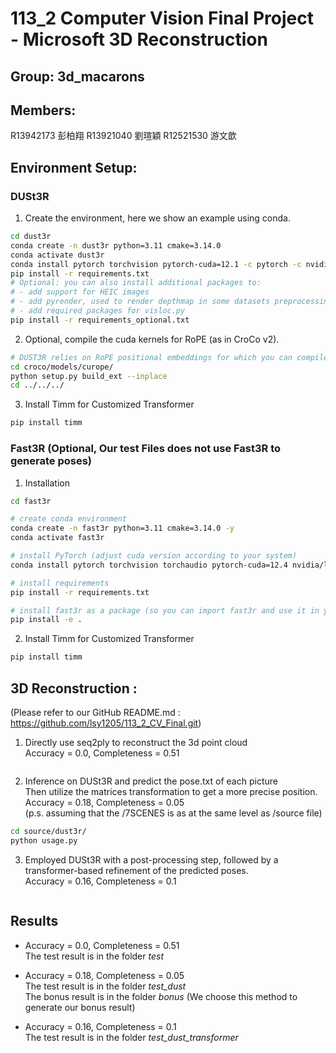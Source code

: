 # 113_2 Computer Vision Final Project - Microsoft 3D Reconstruction

## Group: 3d_macarons 

## Members:
R13942173 彭柏翔
R13921040 劉瑄穎
R12521530 游文歆

## Environment Setup:
### DUSt3R
1. Create the environment, here we show an example using conda.
``` bash
cd dust3r
conda create -n dust3r python=3.11 cmake=3.14.0
conda activate dust3r 
conda install pytorch torchvision pytorch-cuda=12.1 -c pytorch -c nvidia  # use the correct version of cuda for your system
pip install -r requirements.txt
# Optional: you can also install additional packages to:
# - add support for HEIC images
# - add pyrender, used to render depthmap in some datasets preprocessing
# - add required packages for visloc.py
pip install -r requirements_optional.txt
```
2. Optional, compile the cuda kernels for RoPE (as in CroCo v2).
``` bash
# DUST3R relies on RoPE positional embeddings for which you can compile some cuda kernels for faster runtime.
cd croco/models/curope/
python setup.py build_ext --inplace
cd ../../../
```
3. Install Timm for Customized Transformer
``` bash
pip install timm 
```

### Fast3R (Optional, Our test Files does not use Fast3R to generate poses)
1. Installation
```bash
cd fast3r

# create conda environment
conda create -n fast3r python=3.11 cmake=3.14.0 -y
conda activate fast3r

# install PyTorch (adjust cuda version according to your system)
conda install pytorch torchvision torchaudio pytorch-cuda=12.4 nvidia/label/cuda-12.4.0::cuda-toolkit -c pytorch -c nvidia

# install requirements
pip install -r requirements.txt

# install fast3r as a package (so you can import fast3r and use it in your own project)
pip install -e .
```
2. Install Timm for Customized Transformer
``` bash
pip install timm 
```
## 3D Reconstruction : 
(Please refer to our GitHub README.md : https://github.com/lsy1205/113_2_CV_Final.git)
1. Directly use seq2ply to reconstruct the 3d point cloud<br>
Accuracy = 0.0, Completeness = 0.51
```bash

```

2. Inference on DUSt3R and predict the pose.txt of each picture<br>
Then utilize the matrices transformation to get a more precise position.
Accuracy = 0.18, Completeness = 0.05<br>
(p.s. assuming that the /7SCENES is as at the same level as /source file)
```bash
cd source/dust3r/
python usage.py
```

3. Employed DUSt3R with a post-processing step, followed by a transformer-based refinement of the predicted poses.<br>
Accuracy = 0.16, Completeness = 0.1
```bash

```

## Results
* Accuracy = 0.0, Completeness = 0.51 <br>
The test result is in the folder *test*

* Accuracy = 0.18, Completeness = 0.05 <br>
The test result is in the folder *test_dust* <br>
The bonus result is in the folder *bonus* (We choose this method to generate our bonus result)

* Accuracy = 0.16, Completeness = 0.1 <br>
The test result is in the folder *test_dust_transformer*
